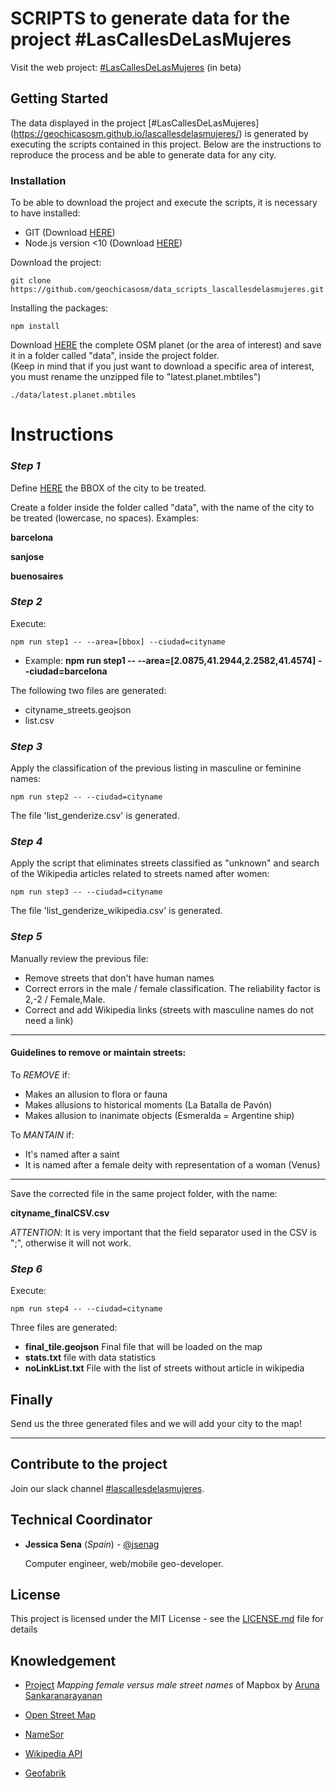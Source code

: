 # SCRIPTS to generate data for the project #LasCallesDeLasMujeres

Visit the web project: [#LasCallesDeLasMujeres](https://geochicasosm.github.io/lascallesdelasmujeres/) (in beta)


## Getting Started

The data displayed in the project [#LasCallesDeLasMujeres] (https://geochicasosm.github.io/lascallesdelasmujeres/) is generated by executing the scripts contained in this project. Below are the instructions to reproduce the process and be able to generate data for any city.


### Installation

To be able to download the project and execute the scripts, it is necessary to have installed:

* GIT (Download [HERE](https://git-scm.com/downloads))
* Node.js version <10 (Download [HERE](https://nodejs.org/download/release/v9.5.0/))


Download the project:

```
git clone https://github.com/geochicasosm/data_scripts_lascallesdelasmujeres.git
```

Installing the packages:

```
npm install
```

Download [HERE](http://osmlab.github.io/osm-qa-tiles/) the complete OSM planet (or the area of interest) and save it in a folder called "data", inside the project folder.  
(Keep in mind that if you just want to download a specific area of interest, you must rename the unzipped file to "latest.planet.mbtiles")

```
./data/latest.planet.mbtiles
```


Instructions
======

### _Step 1_

Define [HERE](http://tools.geofabrik.de/calc/) the BBOX of the city to be treated.

Create a folder inside the folder called "data", with the name of the city to be treated (lowercase, no spaces). Examples:

 **barcelona**

 **sanjose**

 **buenosaires**




### _Step 2_

Execute:

```
npm run step1 -- --area=[bbox] --ciudad=cityname
```

* Example: **npm run step1 -- --area=[2.0875,41.2944,2.2582,41.4574] --ciudad=barcelona**


The following two files are generated:
* cityname_streets.geojson
* list.csv


### _Step 3_

Apply the classification of the previous listing in masculine or feminine names:


```
npm run step2 -- --ciudad=cityname
```

The file 'list_genderize.csv' is generated.


### _Step 4_

Apply the script that eliminates streets classified as "unknown" and search of the Wikipedia articles related to streets named after women:

```
npm run step3 -- --ciudad=cityname
```

The file  'list_genderize_wikipedia.csv' is generated.


### _Step 5_

Manually review the previous file:
- Remove streets that don't have human names
- Correct errors in the male / female classification. The reliability factor is 2,-2 / Female,Male.
- Correct and add Wikipedia links (streets with masculine names do not need a link)

----
#### Guidelines to remove or maintain streets:

 To *REMOVE* if:
- Makes an allusion to flora or fauna
- Makes allusions to historical moments (La Batalla de Pavón)
- Makes allusion to inanimate objects (Esmeralda = Argentine ship)

To *MANTAIN* if:
- It's named after a saint
- It is named after a female deity with representation of a woman (Venus)
----

Save the corrected file in the same project folder, with the name:

**cityname_finalCSV.csv**

*ATTENTION*: It is very important that the field separator used in the CSV is ";", otherwise it will not work.

### _Step 6_

Execute:

```
npm run step4 -- --ciudad=cityname
```

Three files are generated:
- **final_tile.geojson** Final file that will be loaded on the map
- **stats.txt** file with data statistics
- **noLinkList.txt** File with the list of streets without article in wikipedia


## Finally

Send us the three generated files and we will add your city to the map!

---

## Contribute to the project

Join our slack channel [#lascallesdelasmujeres](https://join.slack.com/t/geochicas-osm/shared_invite/enQtMzIzMzUyMDQyNjczLTU0YjYzNTQ2ZWRkOWQwZGJlNGY4NjhmODY4Y2M2M2Y2MDM3M2EyZTg4NWI0ODY2ZWRhZGIyN2JjMDc0ZDdlODE).


## Technical Coordinator

* **Jessica Sena** (*Spain*) - [@jsenag](https://jessisena.github.io/myprofile/)

    Computer engineer, web/mobile geo-developer.



## License

This project is licensed under the MIT License - see the [LICENSE.md](LICENSE.md) file for details


## Knowledgement


* [Project](https://blog.mapbox.com/mapping-female-versus-male-street-names-b4654c1e00d5) _Mapping female versus male street names_ of Mapbox by [Aruna Sankaranarayanan](https://www.mapbox.com/about/team/aruna-sankaranarayanan/)

* [Open Street Map](https://www.openstreetmap.org/)

* [NameSor](http://api.namsor.com/onomastics/api/)

* [Wikipedia API](https://www.mediawiki.org/wiki/API:Main_page/es)

* [Geofabrik](http://tools.geofabrik.de/calc/)
